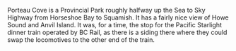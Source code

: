Porteau Cove is a Provincial Park roughly halfway up the Sea to Sky Highway from Horseshoe Bay to Squamish. It has a fairly nice view of Howe Sound and Anvil Island. It was, for a time, the stop for the Pacific Starlight dinner train operated by BC Rail, as there is a siding there where they could swap the locomotives to the other end of the train.